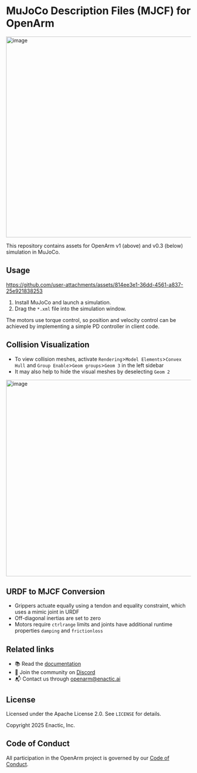 # MuJoCo Description Files (MJCF) for OpenArm
<img height="546" alt="image" src="https://github.com/user-attachments/assets/b969665c-75f9-470d-b327-e3806ae66002" />

This repository contains assets for OpenArm v1 (above) and v0.3 (below) simulation in MuJoCo. 

## Usage

https://github.com/user-attachments/assets/814ee3e1-36dd-4561-a837-25e921838253

1. Install MuJoCo and launch a simulation.
2. Drag the `*.xml` file into the simulation window.

The motors use torque control, so position and velocity control can be achieved by implementing a simple PD controller in client code.

## Collision Visualization
- To view collision meshes, activate `Rendering`>`Model Elements`>`Convex Hull` and `Group Enable`>`Geom groups`>`Geom 3` in the left sidebar
- It may also help to hide the visual meshes by deselecting `Geom 2`

<img height="534" alt="image" src="https://github.com/user-attachments/assets/1b003bf4-f0ce-42b9-89df-c8efd073cde7" />


## URDF to MJCF Conversion
- Grippers actuate equally using a tendon and equality constraint, which uses a mimic joint in URDF
- Off-diagonal inertias are set to zero
- Motors require `ctrlrange` limits and joints have additional runtime properties `damping` and `frictionloss`

## Related links

- 📚 Read the [documentation](https://docs.openarm.dev/simulation/mujoco)
- 💬 Join the community on [Discord](https://discord.gg/FsZaZ4z3We)
- 📬 Contact us through <openarm@enactic.ai>

## License

Licensed under the Apache License 2.0. See `LICENSE` for details.

Copyright 2025 Enactic, Inc.

## Code of Conduct

All participation in the OpenArm project is governed by our
[Code of Conduct](CODE_OF_CONDUCT.md).
